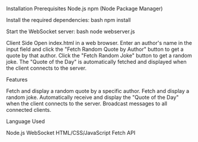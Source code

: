 Installation
Prerequisites
Node.js
npm (Node Package Manager)

Install the required dependencies:
bash
npm install

Start the WebSocket server:
bash
node webserver.js

Client Side
Open index.html in a web browser.
Enter an author's name in the input field and click the "Fetch Random Quote by Author" button to get a quote by that author.
Click the "Fetch Random Joke" button to get a random joke.
The "Quote of the Day" is automatically fetched and displayed when the client connects to the server.

Features

Fetch and display a random quote by a specific author.
Fetch and display a random joke.
Automatically receive and display the "Quote of the Day" when the client connects to the server.
Broadcast messages to all connected clients.

Language Used

Node.js
WebSocket
HTML/CSS/JavaScript
Fetch API